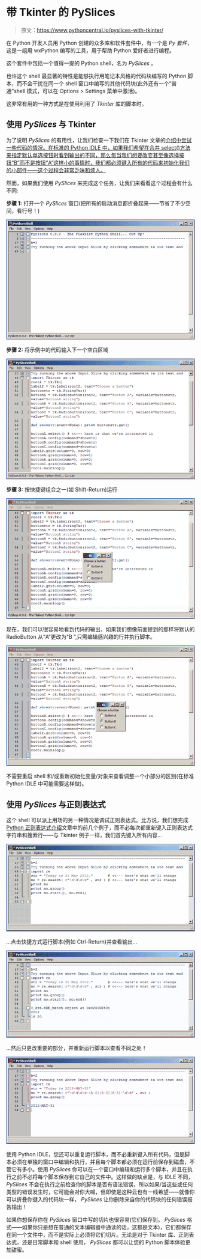 # 带 Tkinter 的 PySlices

> 原文：<https://www.pythoncentral.io/pyslices-with-tkinter/>

在 Python 开发人员用 Python 创建的众多库和软件套件中，有一个是 *Py 套件*，这是一组用 wxPython 编写的工具，用于帮助 Python 爱好者进行编程。

这个套件中包括一个值得一提的 Python shell，名为 *PySlices* 。

也许这个 shell 最显著的特性是能够执行用笔记本风格的代码块编写的 Python 脚本，而不会干扰在同一个 shell 窗口中编写的其他代码块(此外还有一个“普通”shell 模式，可以在 Options > Settings 菜单中激活)。

这非常有用的一种方式是在使用利用了 *Tkinter* 库的脚本时。

## **使用 *PySlices* 与 Tkinter**

为了说明 *PySlices* 的有用性，让我们检查一下我们在 Tkinter 文章的[介绍中尝试一些代码的情况。在标准的 Python IDLE 中，如果我们希望在合并 select()方法来指定默认单选按钮时看到输出的不同，那么每当我们想要改变甚至像选择按钮“B”而不是按钮“A”这样小的事情时，我们都必须键入所有的代码来初始化我们的小部件——这个过程会非常乏味和烦人。](https://www.pythoncentral.io/introduction-to-pythons-tkinter/)

然而，如果我们使用 *PySlices* 来完成这个任务，让我们来看看这个过程会有什么不同:

**步骤 1:** 打开一个 *PySlices* 窗口(把所有的启动消息都折叠起来——节省了不少空间，看行号！)

![Open a PySlices window](img/f5224292e0f4f175e87508074d1774cd.png "01")

**步骤 2:** 将示例中的代码输入下一个空白区域

![Type the code](img/a259cbe7ac37d5c971d39f0e2e4283be.png "02")

**步骤 3:** 按快捷键组合之一(如 Shift-Return)运行

![Press one of the shortcut key combinations](img/e3e2e39d5ec383cb49bceb2aadda939f.png "03")

现在，我们可以很容易地看到代码的输出，如果我们想像前面提到的那样将默认的 RadioButton 从“A”更改为“B ”,只需编辑感兴趣的行并执行脚本。

![default RadioButton](img/8ce2ead6e0f05cdf98d81f546f20bcda.png "04")

不需要重启 shell 和/或重新初始化变量/对象来查看调整一个小部分的区别(在标准 Python IDLE 中可能需要这样做)。

## **使用 *PySlices* 与正则表达式**

这个 shell 可以派上用场的另一种情况是调试正则表达式。比方说，我们想完成[Python 正则表达式介绍](https://www.pythoncentral.io/introduction-to-python-regular-expressions/)文章中的前几个例子，而不必每次都重新键入正则表达式字符串和搜索行——与 Tkinter 例子一样，我们首先键入所有内容…

![Regular Expressions](img/16bb993e22afeef3cfc1baf552ab4445.png "05")

…点击快捷方式运行脚本(例如 Ctrl-Return)并查看输出…

![run the script](img/d782c054dfa16190dada8b5924c1af5c.png "06")

…然后只更改重要的部分，并重新运行脚本以查看不同之处！

![re-run the script](img/af1f326a9307c8e800f7a6ab85a8412f.png "07")

使用 Python IDLE，您还可以重复运行脚本，而不必重新键入所有代码，但是脚本必须在单独的窗口中编辑和执行，并且每个脚本都必须在运行前保存到磁盘，不管它有多小。使用 *PySlices* 你可以在一个窗口中编辑和运行多个脚本，并且在执行之前不必将每个脚本保存到它自己的文件中。这样做的缺点是，与 IDLE 不同， *PySlices* 不会在执行之前检查你的脚本是否有语法错误，所以如果/当这些或任何类型的错误发生时，它可能会对你大喊，但即使是这种云也有一线希望——就像你可以折叠你键入的代码块一样， *PySlices* 让你删除来自你的代码块的任何错误报告输出！

如果你想保存你在 *PySlices* 窗口中写的切片也很容易(它们保存到。 *PySlices* 格式——如果你只是想在普通的文本编辑器中通读的话，这都是文本)，它们都保存在同一个文件中，而不是实际上必须将它们切片。无论是对于 Tkinter 库、正则表达式，还是日常脚本和 shell 使用， *PySlices* 都可以让您的 Python 脚本体验更加甜蜜。